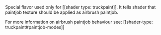 Special flavor used only for [[shader type: truckpaint]]. It tells shader that paintjob texture should be applied as airbrush paintjob.

For more information on airbrush paintjob behaviour see: [[shader-type: truckpaint#paintjob-modes]]